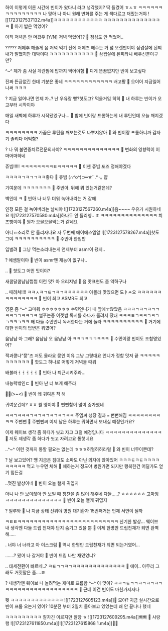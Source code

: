 하이
이렇게 이른 시간에 빈이가 왔다니
라고 생각했지?
딱 들켰어
ㅎㅅㅎ
ㅋㅋㅋㅋㅋㅋㅋㅋㅋㅋㅋㅋㅋㅋㅋ
나 맞아 나
아니
원래 변화를 주는 게
색다르고 재밌는거야
![[1723127537132.m4a]]ㅋㅋㅋㅋㅋㅋㅋㅋㅋㅋㅋㅋ
ㅋㅋㅋㅋㅋㅋㅋㅋㅋㅋㅋㅋㅋㅋㅋ
🫧 아기 밥은 먹었어?

아직 저녁은 안 머겄우
 [Y/N] 저녁 먹었어??
 🫧 점심도 안 먹었어..

?????
저메추 해줄게
음
저녁 먹기 전에 저메츠 해주는 거
넘 오랜만이야
삼겹살에 된찌
내가 말했지만 대박이다
ㅋㅋㅋㅋㅋㅋㅋㅋㅋㅋㅋ
🫧 삼겹살에 된찌라니 배우신분이구만?

^~^ 제가 좀
사실 계란찜에 밥까지 먹어야함
🫧 디게 뜬끔없지만 빈이 보고싶다

진짜 뜬금없긴 한데 기분은 좋네
ㅋㅋㅋㅋㅋㅋㅋㅋㅋㅋㅋㅋ
배고팡
🫧 으어어 지금일어나써 ㅋㅋㅋ

?
지금 일어나면
언제 자..?
난 우유랑 빵?핫도그? 먹을거임
히히
🫧 내 하루는 빈이가 오고부터 시작이야

매일 새벽에 하루가 시작됐었구나…
🫧 밤에 빈이랑 프롬하는게 내 루틴인데 오늘 깨지겠다

ㅋㅋㅋㅋㅋㅋㅋㅋ
가끔은 루틴을 깨보는것도
나뿌지않아
🫧 와 빈이랑 프롬하니까 갑자기 졸리다 어떡함?

? 나 뭐 불면증치료전문의사야?
ㅋㅋㅋㅋㅋㅋㅋㅋㅋㅋㅋㅋㅋㅋ
🫧 변화의 영향력이 어마어마하네

쥬빔!!!!!
ㅋㅋㅋㅋㅋㅋㅋㅋㅌㅋㅋㅋㅋㅋ
🫧 이젠 쥬빔 포즈 정해야겠다

ㅋㅋㅋㅋㄱㅋㄱㄱㅋㅋ좋다
🫧 쥬빔 (∩^o^)⊃━☆ﾟ.*･｡ 얍

기여운데
ㅋㅋㅋㅋㅋㅋㅋ
🫧 주빈아. 뒤에 뭐 있는거같은데?

벽인데
ㅋ
🫧 빈아 나 너무 더워 녹아내리는 거 같애

인정
모든 걸 녹여버리는 날씨야
![[1723127567260.m4a]]음~~~~
우유가 시원하네요
![[1723127570580.m4a]]하나두 안 들리넹..
ㅎ
ㅋㅋㅋㅋㅋㅋㅋㅋㅋㅋㅋㅋㅋㅋ
치즈빵이야
🫧 뭔가 오물오물먹는거 같네요

아니ㅠ소리로 안 들리자나요
자 두번째 에이에스엠알
![[1723127578267.m4a]]핫도그야
ㅋㅋㅋㅋㅋㅋㅋㅋㅋㅋ
🫧 주빈아 한입만

입벌려
🫧 그냥 먹는소리내는게 언제부터 asmr이 됐지..

?
에셈알이야
🫧 빈이 asmr엔 재능이 없구나..

..
🫧 핫도그 어떤 맛이야?

새콤달콤냠냠쩝쩝
이런 맛?
아
오리지널
🫧 음 맛표현도 좀 약하구나

..
때려쳐!!!!
ㅋㅋㅅㅋㄱㅌㄱㅋㄱㅋㅋㅋㅋㅋㅋ
아몰라
맛있으면 도ㅑㅆ오
ㅋㅋㅋㅋㅋㅋㅋㅋㅋㅋㅋㅋㅋㅋ
🫧 빈이 최고 ASMR도 최고

영혼 좀
^~^
고마워 ㅎㅎㅎㅎㅎㅎㅎ
수민언니가
내 앞에ㅜ앉았음
ㅋㅋㅋㄱㅋㄱㅋㄱㄱㅋㅋㄱㄱㅋㅋㄱㅋ
썰푸는중
어젯밤
독서를 하다가
졸려서
잤대
ㅋㅋㅋㅌㄱㅋㅋㄱㅋㄱㄱㅋㅋㄱㅋㅋ
왜 다들 수민언니 독서한다는 거에
놀라
ㅋㅋㅋㅋㅋㅋㅋㅋㅋㅋ
🫧 거기에 대한 빈이의 답변은 뭐였어?

움냠냠 아 그래? 움냠냠 오 움냠냠 아
ㅋㅋㄱㅋㄱㄱㅋㅋㅋ
🫧 수민이랑 빈이도 조합명있어?

잭과콩나“뭉”즈
저도 몰라요
뭉인 이유
그냥 그렇대요
언니가 정함
맛저 끝
ㅋㅋㅋㅋㅋㅋㅋㅋㅋㅋㅋ
🫧 핫도그 하나로 어떻게 저녁을 때워

배불러ㅓㅓㅓㅓㅓ
🫧 빈아 나 퇴근시켜주라...

내능력밖인ㄷ
🫧 빈아 난 너 보게 해주라

✌🏻(>~<)
🫧 빈이 왜 귀여운 척 해 

귀여운건데? ㅎㅎ
뭘 엥이야
🫧 뻔뻔함이 많이 증가했네

ㅋㅋㄱㅋㅋㅋㄱㅋㄱㅋㄱㅋㄱㅋㄱㅋㅋ
주엠씨 성장 결과
`=`
뻔뻔해짐
ㅋㅋㅋㅋㅋㅋㅋㅋㅋㅋ
주뻔뻔
🫧 주뻔뻔씨 이제 남은 하루는 뭐하면서 보내실 예정인가요?

이제 웨이브 생각 좀 하다가
씻고
자고
그럴 예정입니다
ㅋㅋㅋㅋㅋㅋㅋㅋㅋㅋㅋㅋㅋㅋ
🫧 저도 제생각 좀 하다가 씻고 자려고요 통햇네요

..^~^
이런 것까지 통할 필요는 없는데
ㅎㅎㅎ허헐허허라럴
🫧 와 빈이 너무이쁜데?

? 날 보고있어?
땡
지금은
침대도
소파도
아닌
의자에 앉아있어
ㅋㅋㅋㅌㅋㅌㅋㅋㅋㅋㅋㅋㅋㅋㅋ
먹고 누우면 체해
🫧 체하는거 정도야 병원가면 되지만 행복한건 어딜가도 얻기 힘든걸

..멋진 발상이네
🫧 빈이 오늘 왤케 귀엽지

아니
나 안 보이잖아
안 보일 때
칭찬을 좀 많이 해주네 다들…..?
ㅎㅎㅎㅎㅎㅎ
고마웡
ㅋㅋㅋㅋㅋㅋㅋㅋㅋㅋㅋㅋㅋㅋ
🫧 빈이 오늘 왤케 귀엽지

? 일루와
🫧 나 지금 상태 신위야
병원 대기환자 15번째거든 
언제 서연이 될까

ㅋㅌㅌㅋㅋㅋㅋㅋㅋㅋㅋㅋㅋㅋㅋㅋㅋㅋㅋㅋㅋㅋㅋㅋㅋㅋㅋㅋ
신기한 발상…
웨이브 내 생각엔
다들 드립 천재야
단지 숨기고 있을 뿐
🫧 이제 한명만 드립천재가 되면 완벽해…..

.
너야 너
너라고
아
이스크림
🫧 역시 한명만 드립천재가 되면 되는거였어...

…….?
됐어
나 갈거야
🫧 빈이 드립 나만 재밌었냐?

..
태세전환이 빠르네..?
ㅋㅌㄱㄱㅋㄱㅋㅋㅋㅋㅋㅋㅋㅋㅋㅋㅋㅋㅋ
🫧 에이.. 아무리 그래도 거짓말은 좀....ㄹ

?
내생각엔
웨이브 나 놀려먹는 재미로
프롬함
^~^
아 맞아?
ㅋㅋㄱㅌㄱㄱㅋㄱㅋㄱㅋㄱㅋㅋㅋㅋㅋㅋㅋㅋㅋㅋㅋㅋㅋㅋㅋㅋㅋㅋ
🫧 근데 이건 빈이도 마찬가지자나

헷
ㅋㅋㅋㅋㅋㅋㅋㅋㅋㅋㅋㅋㅋ
![[1723127605123.m4a]]🫧 모야? 지금 실시간으로 빈이 프롬 오는거 였어? 10분전 부터 2일치 몰아보고 있었는데 왜 안 끝나나 했네

ㅋㅋㅋㅋㅋㅋㅋㅋㅋ
잘자긴 이르지만
잘장 ㅎ
![[1723127609295.m4a]]빠빠
🤍
사랑행
![[1723127611850.m4a]]![[1723127615868 1.m4a]]✌🏻
